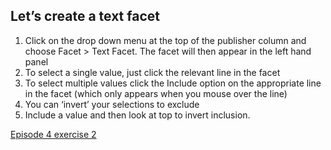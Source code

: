 
## Let’s create a text facet

1. Click on the drop down menu at the top of the publisher column and choose Facet > Text Facet. The facet will then appear in the left hand panel
1. To select a single value, just click the relevant line in the facet
1. To select multiple values click the Include option on the appropriate line in the facet (which only appears when you mouse over the line)
1. You can ‘invert’ your selections to exclude
1. Include a value and then look at top to invert inclusion.

[Episode 4 exercise 2](episode4_ex2.md)
